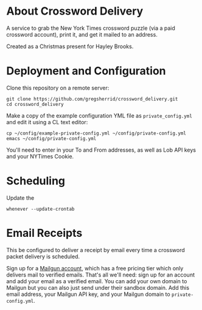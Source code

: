 # About Crossword Delivery

A service to grab the New York Times crossword puzzle (via a paid crossword account), print it, and get it mailed to an address.

Created as a Christmas present for Hayley Brooks.

# Deployment and Configuration

Clone this repository on a remote server:
```
git clone https://github.com/gregsherrid/crossword_delivery.git
cd crossword_delivery
```

Make a copy of the example configuration YML file as `private_config.yml` and edit it using a CL text editor:
```
cp ~/config/example-private-config.yml ~/config/private-config.yml
emacs ~/config/private-config.yml
```

You'll need to enter in your To and From addresses, as well as Lob API keys and your NYTimes Cookie.

# Scheduling

Update the 

```
whenever --update-crontab
```

# Email Receipts

This be configured to deliver a receipt by email every time a crossword packet delivery is scheduled. 

Sign up for a [Mailgun account](https://www.mailgun.com), which has a free pricing tier which only delivers mail to verified emails. That's all we'll need: sign up for an account and add your email as a verified email. You can add your own domain to Mailgun but you can also just send under their sandbox domain. Add this email address, your Mailgun API key, and your Mailgun domain to `private-config.yml`.